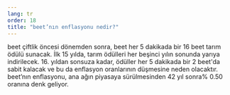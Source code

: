 ```yaml
---
lang: tr
order: 18
title: "beet’nın enflasyonu nedir?"
---
```


beet çiftlik öncesi dönemden sonra, beet her 5 dakikada bir 16 beet tarım ödülü sunacak. İlk 15 yılda, tarım ödülleri her beşinci yılın sonunda yarıya indirilecek. 16. yıldan sonsuza kadar, ödüller her 5 dakikada bir 2 beet'da sabit kalacak ve bu da enflasyon oranlarının düşmesine neden olacaktır. beet’nın enflasyonu, ana ağın piyasaya sürülmesinden 42 yıl sonra% 0.50 oranına denk geliyor.
